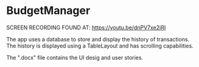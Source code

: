 # BudgetManager

SCREEN RECORDING FOUND AT: https://youtu.be/dnPV7xe2iRI

The app uses a database to store and display the history of transactions. The history is displayed using a TableLayout and has scrolling capabilities.

The ".docx" file contains the UI desig and user stories.
